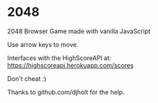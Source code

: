 # 2048
2048 Browser Game made with vanilla JavaScript

Use arrow keys to move.

Interfaces with the HighScoreAPI at:
https://highscoreapi.herokuapp.com/scores

Don't cheat :)

Thanks to github.com/djholt for the help.
